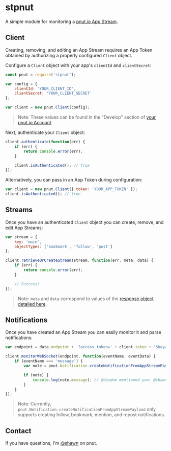 # stpnut

A simple module for monitoring a [pnut.io App Stream][app-stream].

## Client

Creating, removing, and editing an App Stream requires an App Token obtained by authorizing a properly configured `Client` object.

Configure a `Client` object with your app's `clientId` and `clientSecret`:

```javascript
const pnut = require('stpnut');

var config = {
    clientId: 'YOUR_CLIENT_ID',
    clientSecret: 'YOUR_CLIENT_SECRET'
};

var client = new pnut.Client(config);
```

> Note: These values can be found in the "Develop" section of [your pnut.io Account][account].

Next, authenticate your `Client` object:

```javascript
client.authenticate(function(err) {
    if (err) {
        return console.error(err);
    }

    client.isAuthenticated(); // true
});
```

Alternatively, you can pass in an App Token during configuration:

```javascript
var client = new pnut.Client({ token: 'YOUR_APP_TOKEN' });
client.isAuthenticated(); // true
```

## Streams

Once you have an authenticated `Client` object you can create, remove, and edit App Streams:

```javascript
var stream = {
    key: 'main',
    objectTypes: ['bookmark', 'follow', 'post']
};

client.retrieveOrCreateStream(stream, function(err, meta, data) {
    if (err) {
        return console.error(err);
    }

    // Success!
});
```

> Note: `meta` and `data` correspond to values of the [response object detailed here][response].


## Notifications

Once you have created an App Stream you can easily monitor it and parse notifications:

```javascript
var endpoint = data.endpoint + '?access_token=' + client.token + '&key=' + data.key;

client.monitorWebSocket(endpoint, function(eventName, eventData) {
    if (eventName === 'message') {
        var note = pnut.Notification.createNotificationFromAppStreamPayload(eventData);

        if (note) {
            console.log(note.message); // @dasdom mentioned you: @shawn What are App Streams? Is this something like web sockets?
        }
    }
});
```

> Note: Currently, `pnut.Notification.createNotificationFromAppStreamPayload` only supports creating follow, bookmark, mention, and repost notifications.

## Contact

If you have questions, I'm [@shawn][shawn] on pnut.

[app-stream]: https://pnut.io/docs/api/resources/app-streams
[account]: https://pnut.io/account
[response]: https://pnut.io/docs/api/resources/app-streams#post-streams
[shawn]: https://pnut.io/@shawn
